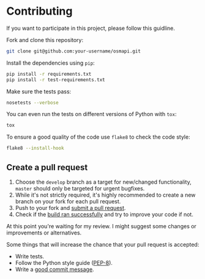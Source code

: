 # Contributing

If you want to participate in this project, please follow this guidline.

Fork and clone this repository:

```bash
git clone git@github.com:your-username/osmapi.git
```

Install the dependencies using `pip`:

```bash
pip install -r requirements.txt
pip install -r test-requirements.txt
```

Make sure the tests pass:

```bash
nosetests --verbose
```

You can even run the tests on different versions of Python with `tox`:

```bash
tox
```

To ensure a good quality of the code use `flake8` to check the code style:

```bash
flake8 --install-hook
```

## Create a pull request

1. Choose the `develop` branch as a target for new/changed functionality, `master` should only be targeted for urgent bugfixes.
2. While it's not strictly required, it's highly recommended to create a new branch on your fork for each pull request.
3. Push to your fork and [submit a pull request][pr].
4. Check if the [build ran successfully][ci] and try to improve your code if not.

At this point you're waiting for my review.
I might suggest some changes or improvements or alternatives.

Some things that will increase the chance that your pull request is accepted:

* Write tests.
* Follow the Python style guide ([PEP-8][pep8]).
* Write a [good commit message][commit].

[pr]: https://github.com/metaodi/osmapi/compare/
[ci]: https://travis-ci.org/metaodi/osmapi
[pep8]: https://www.python.org/dev/peps/pep-0008/
[commit]: http://tbaggery.com/2008/04/19/a-note-about-git-commit-messages.html
